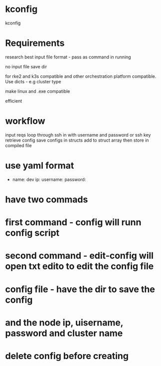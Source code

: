 # kconfig
kconfig

# Requirements
research best input file format - pass as command in running

no input file save dir

for rke2 and k3s compatible and other orchestration platform compatible. Use dicts - e.g cluster type

make linux and .exe compatible

efficient

# workflow
input reqs
loop through
ssh in with username and password or ssh key
retrieve config
save configs in structs
add to struct array
then store in compiled file

# use yaml format

- name: dev
    ip: 
    username:
    password:



# have two commads
# first command - config will runn config script
# second command - edit-config will open txt edito to edit the config file
# config file - have the dir to save the config
#  and the node ip, uisername, password and cluster name
# delete config before creating